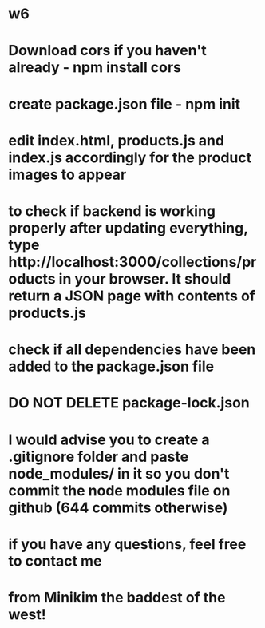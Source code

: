 # w6
# Download cors if you haven't already - npm install cors
# create package.json file - npm init
# edit index.html, products.js and index.js accordingly for the product images to appear
# to check if backend is working properly after updating everything, type http://localhost:3000/collections/products in your browser. It should return a JSON page with contents of products.js
# check if all dependencies have been added to the package.json file
# DO NOT DELETE package-lock.json
# I would advise you to create a .gitignore folder and  paste node_modules/ in it so you don't commit the node modules file on github (644 commits otherwise)
# if you have any questions, feel free to contact me
# from Minikim the baddest of the west!